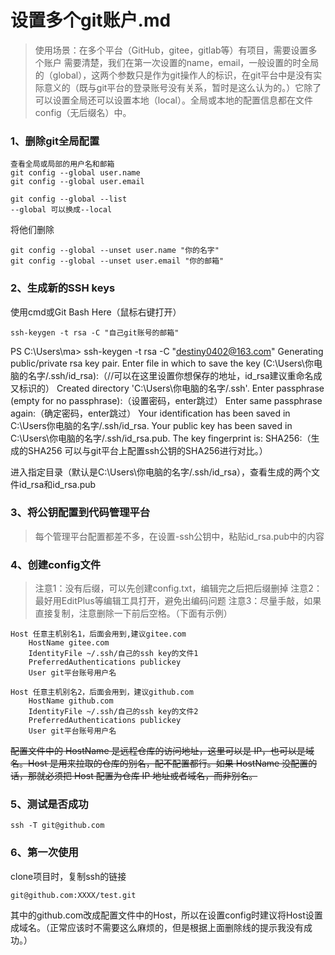 # 设置多个git账户.md

>使用场景：在多个平台（GitHub，gitee，gitlab等）有项目，需要设置多个账户
>需要清楚，我们在第一次设置的name，email，一般设置的时全局的（global），这两个参数只是作为git操作人的标识，在git平台中是没有实际意义的（既与git平台的登录账号没有关系，暂时是这么认为的。）它除了可以设置全局还可以设置本地（local）。全局或本地的配置信息都在文件config（无后缀名）中。
### 1、删除git全局配置
```
查看全局或局部的用户名和邮箱
git config --global user.name
git config --global user.email

git config --global --list
--global 可以换成--local
```
将他们删除
```
git config --global --unset user.name "你的名字"
git config --global --unset user.email "你的邮箱"
```
### 2、生成新的SSH keys
使用cmd或Git Bash Here（鼠标右键打开）
```
ssh-keygen -t rsa -C "自己git账号的邮箱"
```

PS C:\Users\ma> ssh-keygen -t rsa -C "destiny0402@163.com"
Generating public/private rsa key pair.
Enter file in which to save the key (C:\\Users\\你电脑的名字/.ssh/id_rsa):（//可以在这里设置你想保存的地址，id_rsa建议重命名成又标识的）
Created directory 'C:\\Users\\你电脑的名字/.ssh'.
Enter passphrase (empty for no passphrase):（设置密码，enter跳过）
Enter same passphrase again:（确定密码，enter跳过）
Your identification has been saved in C:\Users你电脑的名字/.ssh/id_rsa.
Your public key has been saved in C:\Users\你电脑的名字/.ssh/id_rsa.pub.
The key fingerprint is:
SHA256:（生成的SHA256 可以与git平台上配置ssh公钥的SHA256进行对比。）

进入指定目录（默认是C:\\Users\\你电脑的名字/.ssh/id_rsa），查看生成的两个文件id_rsa和id_rsa.pub
### 3、将公钥配置到代码管理平台
>每个管理平台配置都差不多，在设置-ssh公钥中，粘贴id_rsa.pub中的内容

### 4、创建config文件
>注意1：没有后缀，可以先创建config.txt，编辑完之后把后缀删掉
>注意2：最好用EditPlus等编辑工具打开，避免出编码问题
>注意3：尽量手敲，如果直接复制，注意删除一下前后空格。（下面有示例）
```
Host 任意主机别名1，后面会用到,建议gitee.com
    HostName gitee.com
    IdentityFile ~/.ssh/自己的ssh key的文件1
    PreferredAuthentications publickey
    User git平台账号用户名
    
Host 任意主机别名2，后面会用到，建议github.com
    HostName github.com
    IdentityFile ~/.ssh/自己的ssh key的文件2
    PreferredAuthentications publickey
    User git平台账号用户名
```

~~配置文件中的 HostName 是远程仓库的访问地址，这里可以是 IP，也可以是域名。Host 是用来拉取的仓库的别名，配不配置都行。如果 HostName 没配置的话，那就必须把 Host 配置为仓库 IP 地址或者域名，而非别名。~~

### 5、测试是否成功
```
ssh -T git@github.com
```
### 6、第一次使用
clone项目时，复制ssh的链接
```
git@github.com:XXXX/test.git
```
其中的github.com改成配置文件中的Host，所以在设置config时建议将Host设置成域名。（正常应该时不需要这么麻烦的，但是根据上面删除线的提示我没有成功。）

